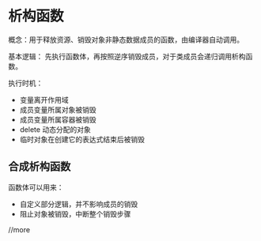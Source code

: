 # 析构函数

概念：用于释放资源、销毁对象非静态数据成员的函数，由编译器自动调用。

基本逻辑：
先执行函数体，再按照逆序销毁成员，对于类成员会递归调用析构函数。

执行时机：

- 变量离开作用域
- 成员变量所属对象被销毁
- 成员变量所属容器被销毁
- delete 动态分配的对象
- 临时对象在创建它的表达式结束后被销毁

## 合成析构函数

函数体可以用来：

- 自定义部分逻辑，并不影响成员的销毁
- 阻止对象被销毁，中断整个销毁步骤

//more
